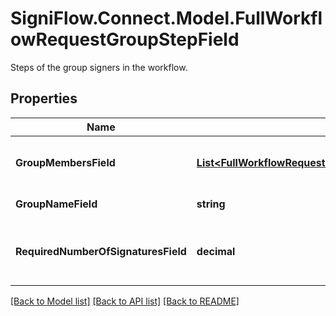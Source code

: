 # SigniFlow.Connect.Model.FullWorkflowRequestGroupStepField
Steps of the group signers in the workflow.

## Properties

Name | Type | Description | Notes
------------ | ------------- | ------------- | -------------
**GroupMembersField** | [**List&lt;FullWorkflowRequestGroupStepFieldGroupMembersField&gt;**](FullWorkflowRequestGroupStepFieldGroupMembersField.md) | The list of users in a group in the workflow. | 
**GroupNameField** | **string** | Group name. | 
**RequiredNumberOfSignaturesField** | **decimal** | Required number of signatures in the group. | 

[[Back to Model list]](../README.md#documentation-for-models) [[Back to API list]](../README.md#documentation-for-api-endpoints) [[Back to README]](../README.md)


